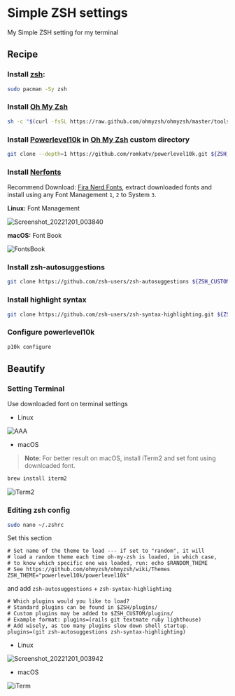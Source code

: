 # Simple ZSH settings
My Simple ZSH setting for my terminal

## Recipe

### Install [zsh](https://aur.archlinux.org/):
```zsh
sudo pacman -Sy zsh
```

### Install [Oh My Zsh](https://ohmyz.sh/)
```zsh
sh -c "$(curl -fsSL https://raw.github.com/ohmyzsh/ohmyzsh/master/tools/install.sh)"
```

### Install [Powerlevel10k](https://github.com/romkatv/powerlevel10k) in [Oh My Zsh](https://ohmyz.sh/) custom directory
```zsh
git clone --depth=1 https://github.com/romkatv/powerlevel10k.git ${ZSH_CUSTOM:-$HOME/.oh-my-zsh/custom}/themes/powerlevel10k
```

### Install [Nerfonts](https://www.nerdfonts.com/font-downloads)
Recommend Download: [Fira Nerd Fonts](https://github.com/ryanoasis/nerd-fonts/releases/download/v2.2.2/FiraCode.zip), extract downloaded fonts and install using any Font Management `1`, `2` to System `3`.

**Linux:** Font Management

![Screenshot_20221201_003840](https://user-images.githubusercontent.com/72515939/204856525-45f215d7-24cc-47fe-80b4-805f57337e54.png)

**macOS:** Font Book

![FontsBook](https://user-images.githubusercontent.com/72515939/204847668-89a8fd2c-a492-4d09-8442-f1a2d9870eef.png)

### Install zsh-autosuggestions
```zsh
git clone https://github.com/zsh-users/zsh-autosuggestions ${ZSH_CUSTOM:-~/.oh-my-zsh/custom}/plugins/zsh-autosuggestions
```

### Install highlight syntax
```zsh
git clone https://github.com/zsh-users/zsh-syntax-highlighting.git ${ZSH_CUSTOM:-~/.oh-my-zsh/custom}/plugins/zsh-syntax-highlighting
```

### Configure powerlevel10k
```zsh
p10k configure 
```

## Beautify

### Setting Terminal
Use downloaded font on terminal settings

* Linux

![AAA](https://user-images.githubusercontent.com/72515939/204857692-e74ba764-4200-4f47-b7e6-29099bb60fe7.png)

* macOS

> **Note**: For better result on macOS, install iTerm2 and set font using downloaded font.
```zsh
brew install iterm2
```

![iTerm2](https://user-images.githubusercontent.com/72515939/204852071-859426ba-fda4-4c65-9fd2-64ea7b3baeb9.png)

### Editing zsh config
```zsh
sudo nano ~/.zshrc
```

Set this section

```nano
# Set name of the theme to load --- if set to "random", it will
# load a random theme each time oh-my-zsh is loaded, in which case,
# to know which specific one was loaded, run: echo $RANDOM_THEME
# See https://github.com/ohmyzsh/ohmyzsh/wiki/Themes
ZSH_THEME="powerlevel10k/powerlevel10k"
```

and add `zsh-autosuggestions` + `zsh-syntax-highlighting`

```nano
# Which plugins would you like to load?
# Standard plugins can be found in $ZSH/plugins/
# Custom plugins may be added to $ZSH_CUSTOM/plugins/
# Example format: plugins=(rails git textmate ruby lighthouse)
# Add wisely, as too many plugins slow down shell startup.
plugins=(git zsh-autosuggestions zsh-syntax-highlighting)
```

* Linux

![Screenshot_20221201_003942](https://user-images.githubusercontent.com/72515939/204856781-c7e4af0a-187f-43cd-a30b-316b48426369.png)

* macOS

![iTerm](https://user-images.githubusercontent.com/72515939/204852190-6e7d3746-3856-4b01-8bd6-26a9e79e3933.png)
